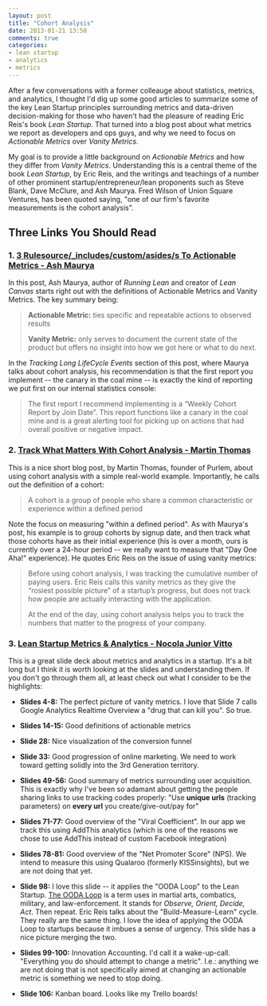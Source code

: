 ```yaml
---
layout: post
title: "Cohort Analysis"
date: 2013-01-21 13:58
comments: true
categories:
- lean startup
- analytics
- metrics
---
```

After a few conversations with a former colleauge about statistics, metrics, and analytics, I thought I'd dig up some good articles to summarize some of the key Lean Startup principles surrounding metrics and data-driven decision-making for those who haven't had the pleasure of reading Eric Reis's book _Lean Startup_. That turned into a blog post about what metrics we report as developers and ops guys, and why we need to focus on _Actionable Metrics_ over _Vanity Metrics_.

 My goal is to provide a little background on _Actionable Metrics_ and how they differ from _Vanity Metrics_. Understanding this is a central theme of the book _Lean Startup_, by Eric Reis, and the writings and teachings of a number of other prominent startup/entrepreneur/lean proponents such as Steve Blank, Dave McClure, and Ash Maurya. Fred Wilson of Union Square Ventures, has been quoted saying, "one of our firm's favorite measurements is the cohort analysis".

<!-- MORE -->

## Three Links You Should Read

### 1. [3 Rulesource/_includes/custom/asides/s To Actionable Metrics - Ash Maurya](http://www.ashmaurya.com/2010/07/3-rules-to-actionable-metrics/)
In this post, Ash Maurya, author of _Running Lean_ and creator of _Lean Canvas_ starts right out with the definitions of Actionable Metrics and Vanity Metrics. The key summary being:

> **Actionable Metric:** ties specific and repeatable actions to observed results
>
> **Vanity Metric:** only serves to document the current state of the product but offers no insight into how we got here or what to do next.

In the _Tracking Long LifeCycle Events_ section of this post, where Maurya talks about cohort analysis, his recommendation is that the first report you implement -- the canary in the coal mine -- is exactly the kind of reporting we put first on our internal statistics console:

> The first report I recommend implementing is a “Weekly Cohort Report by Join Date”. This report functions like a canary in the coal mine and is a great alerting tool for picking up on actions that had overall positive or negative impact.


### 2. [Track What Matters With Cohort Analysis - Martin Thomas](http://www.purlem.com/blog/2012/03/track-what-matters-with-cohort-analysis/)
This is a nice short blog post, by Martin Thomas, founder of Purlem, about using cohort analysis with a simple real-world example. Importantly, he calls out the definition of a cohort:

> A cohort is a group of people who share a common characteristic or experience within a defined period

Note the focus on measuring "within a defined period". As with Maurya's post, his example is to group cohorts by signup date, and then track what those cohorts have as their initial experience (his is over a month, ours is currently over a 24-hour period -- we really want to measure that "Day One Aha!" experience). He quotes Eric Reis on the issue of using vanity metrics:

> Before using cohort analysis, I was tracking the cumulative number of paying users. Eric Reis calls this vanity metrics as they give the “rosiest possible picture” of a startup’s progress, but does not track how people are actually interacting with the application.
>
> At the end of the day, using cohort analysis helps you to track the numbers that matter to the progress of your company.


### 3. [Lean Startup Metrics & Analytics - Nocola Junior Vitto](http://www.slideshare.net/njvitto/lean-startup-metrics-analytics)
This is a great slide deck about metrics and analytics in a startup. It's a bit long but I think it is worth looking at the slides and understanding them. If you don't go through them all, at least check out what I consider to be the highlights:

* **Slides 4-8:** The perfect picture of vanity metrics. I love that Slide 7 calls Google Analytics Realtime Overview a "drug that can kill you". So true.

* **Slides 14-15:** Good definitions of actionable metrics

* **Slide 28:** Nice visualization of the conversion funnel

* **Slide 33:** Good progression of online marketing. We need to work toward getting solidly into the 3rd Generation territory.

* **Slides 49-56:** Good summary of metrics surrounding user acquisition. This is exactly why I've been so adamant about getting the people sharing links to use tracking codes properly: "Use **unique urls** (tracking parameters) on **every url** you create/give-out/pay for"

* **Slides 71-77:** Good overview of the "Viral Coefficient". In our app we track this using AddThis analytics (which is one of the reasons we chose to use AddThis instead of custom Facebook integration)

* **Slides 78-81:** Good overview of the "Net Promoter Score" (NPS). We intend to measure this using Qualaroo (formerly KISSinsights), but we are not doing that yet.

* **Slide 98:** I love this slide -- it applies the "OODA Loop" to the Lean Startup. [The OODA Loop](http://en.wikipedia.org/wiki/OODA_loop) is a term uses in martial arts, combatics, military, and law-enforcement. It stands for _Observe, Orient, Decide, Act_. Then repeat. Eric Reis talks about the "Build-Measure-Learn" cycle. They really are the same thing. I love the idea of applying the OODA Loop to startups because it imbues a sense of urgency. This slide has a nice picture merging the two.

* **Slides 99-100:** Innovation Accounting. I'd call it a wake-up-call. "Everything you do should attempt to change a metric". I.e.: anything we are not doing that is not specifically aimed at changing an actionable metric is something we need to stop doing.

* **Slide 106:** Kanban board. Looks like my Trello boards!
